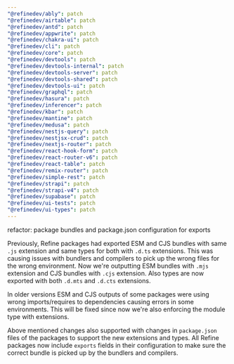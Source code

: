 ```yaml
---
"@refinedev/ably": patch
"@refinedev/airtable": patch
"@refinedev/antd": patch
"@refinedev/appwrite": patch
"@refinedev/chakra-ui": patch
"@refinedev/cli": patch
"@refinedev/core": patch
"@refinedev/devtools": patch
"@refinedev/devtools-internal": patch
"@refinedev/devtools-server": patch
"@refinedev/devtools-shared": patch
"@refinedev/devtools-ui": patch
"@refinedev/graphql": patch
"@refinedev/hasura": patch
"@refinedev/inferencer": patch
"@refinedev/kbar": patch
"@refinedev/mantine": patch
"@refinedev/medusa": patch
"@refinedev/nestjs-query": patch
"@refinedev/nestjsx-crud": patch
"@refinedev/nextjs-router": patch
"@refinedev/react-hook-form": patch
"@refinedev/react-router-v6": patch
"@refinedev/react-table": patch
"@refinedev/remix-router": patch
"@refinedev/simple-rest": patch
"@refinedev/strapi": patch
"@refinedev/strapi-v4": patch
"@refinedev/supabase": patch
"@refinedev/ui-tests": patch
"@refinedev/ui-types": patch
---
```


refactor: package bundles and package.json configuration for exports

Previously, Refine packages had exported ESM and CJS bundles with same `.js` extension and same types for both with `.d.ts` extensions. This was causing issues with bundlers and compilers to pick up the wrong files for the wrong environment. Now we're outputting ESM bundles with `.mjs` extension and CJS bundles with `.cjs` extension. Also types are now exported with both `.d.mts` and `.d.cts` extensions.

In older versions ESM and CJS outputs of some packages were using wrong imports/requires to dependencies causing errors in some environments. This will be fixed since now we're also enforcing the module type with extensions.

Above mentioned changes also supported with changes in `package.json` files of the packages to support the new extensions and types. All Refine packages now include `exports` fields in their configuration to make sure the correct bundle is picked up by the bundlers and compilers.

